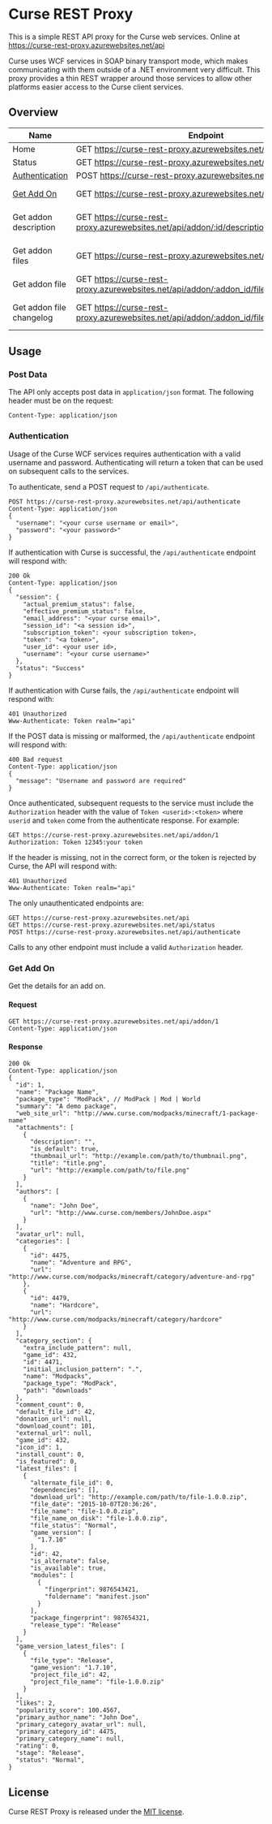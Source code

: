 # Curse REST Proxy

This is a simple REST API proxy for the Curse web services. Online at
https://curse-rest-proxy.azurewebsites.net/api

Curse uses WCF services in SOAP binary transport mode, which makes communicating with them outside
of a .NET environment very difficult. This proxy provides a thin REST wrapper around those services
to allow other platforms easier access to the Curse client services.

## Overview

| Name                              | Endpoint                                                                                   | Description |
|-----------------------------------|--------------------------------------------------------------------------------------------|-------------|
| Home                              | GET https://curse-rest-proxy.azurewebsites.net/api                                         |             |
| Status                            | GET https://curse-rest-proxy.azurewebsites.net/api/status                                  | Service Status |
| [Authentication](#authentication) | POST https://curse-rest-proxy.azurewebsites.net/api/authenticate                           | Authentication |
| [Get Add On](#get-add-on)          | GET https://curse-rest-proxy.azurewebsites.net/api/addon/:id                               | Get the details for an add on |
| Get addon description             | GET https://curse-rest-proxy.azurewebsites.net/api/addon/:id/description                   | Get the description of an addon |
| Get addon files                   | GET https://curse-rest-proxy.azurewebsites.net/api/addon/:id/files                         | Get the list of files for this addon |
| Get addon file                    | GET https://curse-rest-proxy.azurewebsites.net/api/addon/:addon_id/file/:file_id           | Get the details for a file |
| Get addon file changelog          | GET https://curse-rest-proxy.azurewebsites.net/api/addon/:addon_id/file/:file_id/changelog | Get the changelog for a file |

## Usage

### Post Data

The API only accepts post data in `application/json` format. The following header must be on the request:

	Content-Type: application/json

### Authentication

Usage of the Curse WCF services requires authentication with a valid username and password.
Authenticating will return a token that can be used on subsequent calls to the services.

To authenticate, send a POST request to `/api/authenticate`.

	POST https://curse-rest-proxy.azurewebsites.net/api/authenticate
	Content-Type: application/json
	{
	  "username": "<your curse username or email>",
	  "password": "<your password>"
	}

If authentication with Curse is successful, the `/api/authenticate` endpoint will respond with:

	200 Ok
	Content-Type: application/json
	{
	  "session": {
		"actual_premium_status": false,
		"effective_premium_status": false,
		"email_address": "<your curse email>",
		"session_id": "<a session id>",
		"subscription_token": <your subscription token>,
		"token": "<a token>",
		"user_id": <your user id>,
		"username": "<your curse username>"
	  },
	  "status": "Success"
	}

If authentication with Curse fails, the `/api/authenticate` endpoint will respond with:

	401 Unauthorized
	Www-Authenticate: Token realm="api"

If the POST data is missing or malformed, the `/api/authenticate` endpoint will respond with:

	400 Bad request
	Content-Type: application/json
	{
	  "message": "Username and password are required"
	}

Once authenticated, subsequent requests to the service must include the `Authorization` header with
the value of `Token <userid>:<token>` where `userid` and `token` come from the authenticate response.
For example:

	GET https://curse-rest-proxy.azurewebsites.net/api/addon/1
	Authorization: Token 12345:your token

If the header is missing, not in the correct form, or the token is rejected by Curse, the API will
respond with:

	401 Unauthorized
	Www-Authenticate: Token realm="api"

The only unauthenticated endpoints are:

	GET https://curse-rest-proxy.azurewebsites.net/api
	GET https://curse-rest-proxy.azurewebsites.net/api/status
	POST https://curse-rest-proxy.azurewebsites.net/api/authenticate

Calls to any other endpoint must include a valid `Authorization` header.

### Get Add On

Get the details for an add on.

#### Request

	GET https://curse-rest-proxy.azurewebsites.net/api/addon/1
	Content-Type: application/json

#### Response

	200 Ok
	Content-Type: application/json
	{
	  "id": 1,
	  "name": "Package Name",
	  "package_type": "ModPack", // ModPack | Mod | World
	  "summary": "A demo package",
	  "web_site_url": "http://www.curse.com/modpacks/minecraft/1-package-name"
	  "attachments": [
		{
		  "description": "",
		  "is_default": true,
		  "thumbnail_url": "http://example.com/path/to/thumbnail.png",
		  "title": "title.png",
		  "url": "http://example.com/path/to/file.png"
		}
	  ],
	  "authors": [
		{
		  "name": "John Doe",
		  "url": "http://www.curse.com/members/JohnDoe.aspx"
		}
	  ],
	  "avatar_url": null,
	  "categories": [
		{
		  "id": 4475,
		  "name": "Adventure and RPG",
		  "url": "http://www.curse.com/modpacks/minecraft/category/adventure-and-rpg"
		},
		{
		  "id": 4479,
		  "name": "Hardcore",
		  "url": "http://www.curse.com/modpacks/minecraft/category/hardcore"
		}
	  ],
	  "category_section": {
		"extra_include_pattern": null,
		"game_id": 432,
		"id": 4471,
		"initial_inclusion_pattern": ".",
		"name": "Modpacks",
		"package_type": "ModPack",
		"path": "downloads"
	  },
	  "comment_count": 0,
	  "default_file_id": 42,
	  "donation_url": null,
	  "download_count": 101,
	  "external_url": null,
	  "game_id": 432,
	  "icon_id": 1,
	  "install_count": 0,
	  "is_featured": 0,
	  "latest_files": [
		{
		  "alternate_file_id": 0,
		  "dependencies": [],
		  "download_url": "http://example.com/path/to/file-1.0.0.zip",
		  "file_date": "2015-10-07T20:36:26",
		  "file_name": "file-1.0.0.zip",
		  "file_name_on_disk": "file-1.0.0.zip",
		  "file_status": "Normal",
		  "game_version": [
			"1.7.10"
		  ],
		  "id": 42,
		  "is_alternate": false,
		  "is_available": true,
		  "modules": [
			{
			  "fingerprint": 9876543421,
			  "foldername": "manifest.json"
			}
		  ],
		  "package_fingerprint": 987654321,
		  "release_type": "Release"
		}
	  ],
	  "game_version_latest_files": [
		{
		  "file_type": "Release",
		  "game_vesion": "1.7.10",
		  "project_file_id": 42,
		  "project_file_name": "file-1.0.0.zip"
		}
	  ],
	  "likes": 2,
	  "popularity_score": 100.4567,
	  "primary_author_name": "John Doe",
	  "primary_category_avatar_url": null,
	  "primary_category_id": 4475,
	  "primary_category_name": null,
	  "rating": 0,
	  "stage": "Release",
	  "status": "Normal",
	}

## License

Curse REST Proxy is released under the [MIT license](https://opensource.org/licenses/MIT).